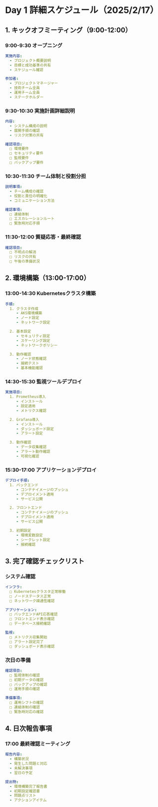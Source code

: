 # Day 1 詳細スケジュール（2025/2/17）

## 1. キックオフミーティング（9:00-12:00）

### 9:00-9:30 オープニング
```yaml
実施内容:
  - プロジェクト概要説明
  - 目標と成功基準の共有
  - スケジュール確認

参加者:
  - プロジェクトマネージャー
  - 技術チーム全員
  - 運用チーム全員
  - ステークホルダー
```

### 9:30-10:30 実施計画詳細説明
```yaml
内容:
  - システム構成の説明
  - 展開手順の確認
  - リスク対策の共有

確認項目:
  □ 環境要件
  □ セキュリティ要件
  □ 監視要件
  □ バックアップ要件
```

### 10:30-11:30 チーム体制と役割分担
```yaml
説明事項:
  - チーム構成の確認
  - 役割と責任の明確化
  - コミュニケーション方法

確認事項:
  □ 連絡体制
  □ エスカレーションルート
  □ 緊急時対応手順
```

### 11:30-12:00 質疑応答・最終確認
```yaml
確認項目:
  □ 不明点の解消
  □ リスクの共有
  □ 午後の準備状況
```

## 2. 環境構築（13:00-17:00）

### 13:00-14:30 Kubernetesクラスタ構築
```yaml
手順:
  1. クラスタ作成
     - AKS環境構築
     - ノード設定
     - ネットワーク設定

  2. 基本設定
     - セキュリティ設定
     - スケーリング設定
     - ネットワークポリシー

  3. 動作確認
     - ノード状態確認
     - 接続テスト
     - 基本機能確認
```

### 14:30-15:30 監視ツールデプロイ
```yaml
実施項目:
  1. Prometheus導入
     - インストール
     - 設定適用
     - メトリクス確認

  2. Grafana導入
     - インストール
     - ダッシュボード設定
     - アラート設定

  3. 動作確認
     - データ収集確認
     - アラート動作確認
     - 可視化確認
```

### 15:30-17:00 アプリケーションデプロイ
```yaml
デプロイ手順:
  1. バックエンド
     - コンテナイメージのプッシュ
     - デプロイメント適用
     - サービス公開

  2. フロントエンド
     - コンテナイメージのプッシュ
     - デプロイメント適用
     - サービス公開

  3. 初期設定
     - 環境変数設定
     - シークレット設定
     - 接続確認
```

## 3. 完了確認チェックリスト

### システム確認
```yaml
インフラ:
  □ Kubernetesクラスタ正常稼働
  □ ノードステータス正常
  □ ネットワーク疎通性確認

アプリケーション:
  □ バックエンドAPI応答確認
  □ フロントエンド表示確認
  □ データベース接続確認

監視:
  □ メトリクス収集開始
  □ アラート設定完了
  □ ダッシュボード表示確認
```

### 次日の準備
```yaml
確認項目:
  □ 監視体制の確認
  □ 初期データの確認
  □ バックアップの確認
  □ 運用手順の確認

準備事項:
  □ 運用シフトの確認
  □ 連絡体制の確認
  □ 緊急時対応の確認
```

## 4. 日次報告事項

### 17:00 最終確認ミーティング
```yaml
報告内容:
  - 構築状況
  - 発生した問題と対応
  - 未解決事項
  - 翌日の予定

提出物:
  - 環境構築完了報告書
  - 初期設定確認書
  - 問題点リスト
  - アクションアイテム